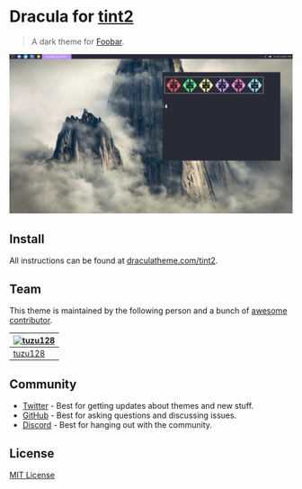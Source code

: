 # Dracula for [tint2](https://github.com/semplice/tint2)

> A dark theme for [Foobar](https://github.com/semplice/tint2).

![Screenshot](./screenshot.png)

## Install

All instructions can be found at [draculatheme.com/tint2](https://draculatheme.com/tint2).

## Team

This theme is maintained by the following person and a bunch of [awesome contributor](https://github.com/tuzu128).

| [![tuzu128](https://github.com/zenorocha.png?size=100)](https://github.com/zenorocha) |
| ---------------------------------------------------------------------------------------- |
| [tuzu128](https://github.com/tuzu128)                                               |

## Community

- [Twitter](https://twitter.com/draculatheme) - Best for getting updates about themes and new stuff.
- [GitHub](https://github.com/dracula/dracula-theme/discussions) - Best for asking questions and discussing issues.
- [Discord](https://draculatheme.com/discord-invite) - Best for hanging out with the community.

## License

[MIT License](./LICENSE)
